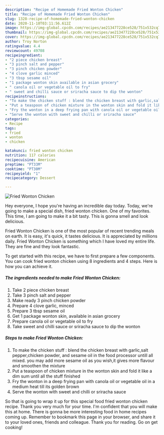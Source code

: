 ```yaml
---
description: "Recipe of Homemade Fried Wonton Chicken"
title: "Recipe of Homemade Fried Wonton Chicken"
slug: 1328-recipe-of-homemade-fried-wonton-chicken
date: 2020-11-10T03:11:56.612Z
image: https://img-global.cpcdn.com/recipes/ae213477228ce528/751x532cq70/fried-wonton-chicken-recipe-main-photo.jpg
thumbnail: https://img-global.cpcdn.com/recipes/ae213477228ce528/751x532cq70/fried-wonton-chicken-recipe-main-photo.jpg
cover: https://img-global.cpcdn.com/recipes/ae213477228ce528/751x532cq70/fried-wonton-chicken-recipe-main-photo.jpg
author: Troy Norton
ratingvalue: 4.4
reviewcount: 49708
recipeingredient:
- "2 piece chicken breast"
- "3 pinch salt and pepper"
- "3 pinch chicken powder"
- "4 clove garlic minced"
- "3 tbsp sesame oil"
- "1 package wonton skin available in asian grocery"
- " canola oil or vegetable oil to fry"
- " sweet and chilli sauce or sriracha sauce to dip the wonton"
recipeinstructions:
- "To make the chicken stuff : blend the chicken breast with garlic,salt pepper,chicken powder, and sesame oil in the food processor untill all mixed. you may add more sesame oil as you wish,it gives more flavour and smoothen the mixture"
- "Put a teaspoon of chicken mixture in the wonton skin and fold it like a dim sum until all the stuff finished"
- "Fry the wonton in a deep frying pan with canola oil or vegetable oil in a medium heat till its golden brown"
- "Serve the wonton with sweet and chilli or sriracha sauce"
categories:
- Recipe
tags:
- fried
- wonton
- chicken

katakunci: fried wonton chicken 
nutrition: 117 calories
recipecuisine: American
preptime: "PT33M"
cooktime: "PT30M"
recipeyield: "1"
recipecategory: Dessert

---
```



![Fried Wonton Chicken](https://img-global.cpcdn.com/recipes/ae213477228ce528/751x532cq70/fried-wonton-chicken-recipe-main-photo.jpg)

Hey everyone, I hope you're having an incredible day today. Today, we're going to make a special dish, fried wonton chicken. One of my favorites. This time, I am going to make it a bit tasty. This is gonna smell and look delicious.



Fried Wonton Chicken is one of the most popular of recent trending meals on earth. It is easy, it's quick, it tastes delicious. It is appreciated by millions daily. Fried Wonton Chicken is something which I have loved my entire life. They are fine and they look fantastic.


To get started with this recipe, we have to first prepare a few components. You can cook fried wonton chicken using 8 ingredients and 4 steps. Here is how you can achieve it.

<!--inarticleads1-->

##### The ingredients needed to make Fried Wonton Chicken:

1. Take 2 piece chicken breast
1. Take 3 pinch salt and pepper
1. Make ready 3 pinch chicken powder
1. Prepare 4 clove garlic, minced
1. Prepare 3 tbsp sesame oil
1. Get 1 package wonton skin, available in asian grocery
1. Prepare  canola oil or vegetable oil to fry
1. Take  sweet and chilli sauce or sriracha sauce to dip the wonton




<!--inarticleads2-->

##### Steps to make Fried Wonton Chicken:

1. To make the chicken stuff : blend the chicken breast with garlic,salt pepper,chicken powder, and sesame oil in the food processor untill all mixed. you may add more sesame oil as you wish,it gives more flavour and smoothen the mixture
1. Put a teaspoon of chicken mixture in the wonton skin and fold it like a dim sum until all the stuff finished
1. Fry the wonton in a deep frying pan with canola oil or vegetable oil in a medium heat till its golden brown
1. Serve the wonton with sweet and chilli or sriracha sauce




So that is going to wrap it up for this special food fried wonton chicken recipe. Thank you very much for your time. I'm confident that you will make this at home. There is gonna be more interesting food in home recipes coming up. Remember to bookmark this page in your browser, and share it to your loved ones, friends and colleague. Thank you for reading. Go on get cooking!
